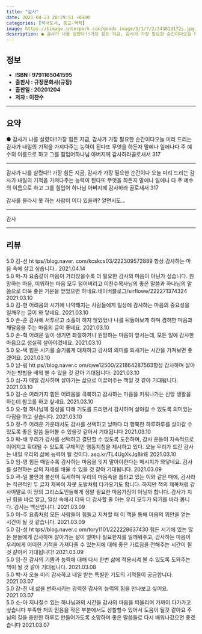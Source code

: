 ```yaml
---
title: "감사"
date: 2021-04-23 20:29:51 +0900
categories: [국내도서, 종교-역학]
image: https://bimage.interpark.com/goods_image/3/1/7/2/343813172s.jpg
description: ● 감사가 나를 살렸다!!가장 힘든 지금, 감사가 가장 필요한 순간이다오늘 미리 드리는 감사가 내일의 기적을 가져다주는 능력이 된다또 무엇을 하든지 말에나 일에나다 주 예수의 이름으로 하고 그를 힘입어하나님 아버지께 감사하라골로새서 317
---
```


## **정보**

- **ISBN : 9791165041595**
- **출판사 : 규장문화사(규장)**
- **출판일 : 20201204**
- **저자 : 이찬수**

------



## **요약**

●  감사가 나를 살렸다!!가장 힘든 지금, 감사가 가장 필요한 순간이다오늘 미리 드리는 감사가 내일의 기적을 가져다주는 능력이 된다또 무엇을 하든지 말에나 일에나다 주 예수의 이름으로 하고 그를 힘입어하나님 아버지께 감사하라골로새서 317

------

감사가 나를 살렸다!!
가장 힘든 지금, 감사가 가장 필요한 순간이다
오늘 미리 드리는 감사가 내일의 기적을 가져다주는 능력이 된다또 무엇을 하든지 말에나 일에나 
다 주 예수의 이름으로 하고 그를 힘입어 
하나님 아버지께 감사하라 
골로새서 317 

감사를 몰라서 못 하는 사람이 어디 있을까? 알면서도... 

------


감사 

------


## **리뷰** 

5.0 김-선 ht tps//blog.naver. com/kcskcs03/222309572889 항상 감사하는 마음 속에 살고 싶습니다.. 2021.04.14 <br/>5.0 박-자 요즘같이 마음이 가라앉을수록 더 필요한 감사의 마음이 아닌가 싶습니다. 원망하는 마음, 미워하는 마음 모두 털어버리고 이찬수목사님의 좋은 말씀과 하나님의 말씀으로 더욱 좋은 기운을 얻었으면 하네요.네이버블로그/sirflowe/222271374324 2021.03.10 <br/>5.0 김-현 어려움의 시기에 나약해지는 사람들에게 일상에 감사하는 마음의 중요성을 일깨우는 글이 와 닿네요. 2021.03.10 <br/>5.0 손-준 감사에 서투르고 소홀이 하지 않았었나 나를 뒤돌아보게 하며 겸허한 마음과 깨달음을 주는 마음의 글이 좋네요. 2021.03.10 <br/>5.0 손-혁 어려운 일이 생기면 좌절하거나 원망하는 마음이 앞서는데, 모든 일에 감사한 마음으로 성실히 살아야겠네요. 2021.03.10 <br/>5.0 오-택 힘든 시기를 슬기롭게 대처하고 감사의 의미를 되새기는 시간을 가져보면 좋겠어요. 2021.03.10 <br/>5.0 남-림 htt ps//blog.naver.c om/qwe12500/221864287563항상 감사하며 살아가는 방법을 배워 볼 수 있을 것 같아 기대됩니다. 2021.03.10 <br/>5.0 심-자 매일 감사하며 살아가는 삶으로 이끌어주는 책일 것 같아 기대됩니다. 2021.03.10 <br/>5.0 김-순 여러가지 힘든 어려움을 극복하고 감사하는 마음을 키워나가는 신앙 생활을 하는데 참고를 하고 싶네요. 2021.03.10 <br/>5.0 오-형 하나님께 정성을 다해 기도를 드리면서 감사하며 살아갈 수 있도록 의미있는 다짐을 하고 싶습니다. 2021.03.10 <br/>5.0 정-주 어려운 가운데서도 감사를 선택하고 날마다 더 행복한 하루하루를 살아갈 수 있도록 좋은 말씀 들어볼 수 있을것 같아서 기대됩니다 2021.03.10 <br/>5.0 박-배 우리가 감사를 선택하고 결단할 수 있도록 도전하며, 감사 운동이 지속적으로 이어지고 확대될 수 있도록 구체적인 행동지침을 제시하고 있다. 오늘 우리가 드린 감사는 내일 우리의 삶에 능력이 될 것이다.  asq.kr/TL4UgXkJq8iriE 2021.03.10 <br/>5.0 임-영 힘든 때일수록 감사하는 마음을 잊지 말아야한다는 메시지가 와닿네요. 감사를 실천하는 삶의 자세를 배울 수 있을 것 같아 기대됩니다. 2021.03.09 <br/>5.0 곽-일 불안과 불신이 득세하며 우리의 마음속을 틈타고 있는 이와 같은 때에, 감사라는 직관적인 두 글자 제목이 자못 도발처럼 다가오기도 합니다. 하지만 책의 제목처럼 감사야말로 이 땅의 그리스도인들에게 정말 필요한 마음가짐이 아닐까 합니다. 감사가 지닌 힘을 바로 알고, 일상 속에서 더욱 더 감사할 줄 아는 우리 모두가 되기를 바라 봅니다. 감사는 백신입니다. 2021.03.09 <br/>5.0 이-주 요즘처럼 모든 사람들이 힘들고 지쳐할 때 이 책을 통해 마음의 위안을 얻는 시간이 될 것 같습니다. 2021.03.09 <br/>5.0 김-성 ht tps//blog.naver.c om/tory1101/222228637430  힘든 시기에 있는 많은 분들에게 감사하며 살아가는 삶이 얼마나 필요한지를 일깨워주고, 감사하는 마음이 우리에게 어떠한 기적을 가져다줄 수 있는지에 대해 좋은 가르침을 전해주는 시간이 될 것 같아서 기대됩니다! 2021.03.09 <br/>5.0 임-진 감사의 기쁨과 능력에 대해 다시 한번 삶에 적용시켜 볼 수 있도록 도와주는 책이 될 것 같아 기대됩니다. 2021.03.08 <br/>5.0 박-자 오늘 미리 감사하고 내일 받는 특별한 기도의 기적들이 궁금합니다. 2021.03.07 <br/>5.0 강-진 내 삶을 변화시키는 강력한 감사의 능력의 힘을 만나보고 싶어요. 2021.03.07 <br/>5.0 소-아 지나칠수 있는 하나님과의 시간을 감사의 마음을 떠올리며 가까이 다가가고 싶습니다 부족한 저의 믿음을 작은 부분에서도 성찰할수 있어서 도움이 될것 같아요 주님의 길을 충만한 하루로 만들어가도록 소망하며 좋은 말씀들로 다시 배워나갔으면 좋겠습니다 2021.03.07 <br/>